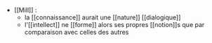 - [[Mill]] : 
	- la [[connaissance]] aurait une [[nature]] [[dialogique]]
    - l'[[intellect]] ne [[forme]] alors ses propres [[notion]]s que par comparaison avec celles des autres